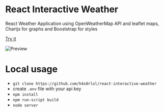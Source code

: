 # React Interactive Weather
React Weather Application using OpenWeatherMap API and leaflet maps,
Chartjs for graphs and Booststrap for styles

[Try it](https://h4x0rlol.github.io/weathermaps/)

![Preview](https://sun9-25.userapi.com/qm8ChFukQy4ZkpBMTmTAR3KapoqWNqsj_-XhBQ/8GqR3UNZyTY.jpg "Preview")



# Local usage
- `git clone https://github.com/h4x0rlol/react-interactive-weather`
- create `.env` file with your api key
- `npm install`
- `npm run-script build`
- `node server`
